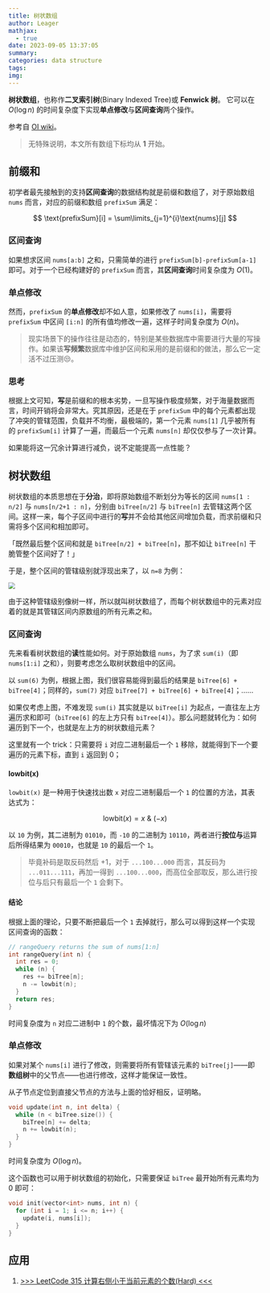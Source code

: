 ```yaml
---
title: 树状数组
author: Leager
mathjax:
  - true
date: 2023-09-05 13:37:05
summary:
categories: data structure
tags:
img:
---
```


**树状数组**，也称作**二叉索引树**(Binary Indexed Tree)或 **Fenwick 树**。 它可以在 $O(\log n)$ 的时间复杂度下实现**单点修改**与**区间查询**两个操作。

<!--more-->

参考自 [OI wiki](https://oi-wiki.org/ds/fenwick/)。

> 无特殊说明，本文所有数组下标均从 **1** 开始。

## 前缀和

初学者最先接触到的支持**区间查询**的数据结构就是前缀和数组了，对于原始数组 `nums` 而言，对应的前缀和数组 `prefixSum` 满足：

$$
\text{prefixSum}[i] = \sum\limits_{j=1}^{i}\text{nums}[j]
$$

### 区间查询

如果想求区间 `nums[a:b]` 之和，只需简单的进行 `prefixSum[b]-prefixSum[a-1]` 即可。对于一个已经构建好的 `prefixSum` 而言，其**区间查询**时间复杂度为 $O(1)$。

### 单点修改

然而，`prefixSum` 的**单点修改**却不如人意，如果修改了 `nums[i]`，需要将 `prefixSum` 中区间 `[i:n]` 的所有值均修改一遍，这样子时间复杂度为 $O(n)$。

> 现实场景下的操作往往是动态的，特别是某些数据库中需要进行大量的写操作。如果该**写频繁**数据库中维护区间和采用的是前缀和的做法，那么它一定活不过压测😒。

### 思考

根据上文可知，**写**是前缀和的根本劣势，一旦写操作极度频繁，对于海量数据而言，时间开销将会非常大。究其原因，还是在于 `prefixSum` 中的每个元素都出现了冲突的管辖范围，负载并不均衡，最极端的，第一个元素 `nums[1]` 几乎被所有的 `prefixSum[i]` 计算了一遍，而最后一个元素 `nums[n]` 却仅仅参与了一次计算。

如果能将这一冗余计算进行减负，说不定能提高一点性能？

## 树状数组

树状数组的本质思想在于**分治**，即将原始数组不断划分为等长的区间 `nums[1 : n/2]` 与 `nums[n/2+1 : n]`，分别由 `biTree[n/2]` 与 `biTree[n]` 去管辖这两个区间。这样一来，每个子区间中进行的**写**并不会给其他区间增加负载，而求前缀和只需将多个区间和相加即可。

「既然最后整个区间和就是 `biTree[n/2] + biTree[n]`，那不如让 `biTree[n]` 干脆管整个区间好了！」

于是，整个区间的管辖级别就浮现出来了，以 `n=8` 为例：

<img src="1.png" style="zoom:80%;" />

由于这种管辖级别像树一样，所以就叫树状数组了，而每个树状数组中的元素对应着的就是其管辖区间内原数组的所有元素之和。

### 区间查询

先来看看树状数组的**读**性能如何。对于原始数组 `nums`，为了求 `sum(i)`（即 `nums[1:i]` 之和），则要考虑怎么取树状数组中的区间。

以 `sum(6)` 为例，根据上图，我们很容易能得到最后的结果是 `biTree[6] + biTree[4]`；同样的，`sum(7)` 对应 `biTree[7] + biTree[6] + biTree[4]`；……

如果仅考虑上图，不难发现 `sum(i)` 其实就是以 `biTree[i]` 为起点，一直往左上方遍历求和即可（`biTree[6]` 的左上方只有 `biTree[4]`）。那么问题就转化为：如何遍历到下一个，也就是左上方的树状数组元素？

这里就有一个 trick：只需要将 `i` 对应二进制最后一个 `1` 移除，就能得到下一个要遍历的元素下标，直到 `i` 返回到 0；

#### lowbit(x)

`lowbit(x)` 是一种用于快速找出数 `x` 对应二进制最后一个 `1` 的位置的方法，其表达式为：

$$
\text{lowbit}(x) = x\ \&\ (-x)
$$

以 `10` 为例，其二进制为 `01010`，而 `-10` 的二进制为 `10110`，两者进行**按位与**运算后所得结果为 `00010`，也就是 `10` 的最后一个 `1`。

> 毕竟补码是取反码然后 +1，对于 `...100...000` 而言，其反码为 `...011...111`，再加一得到 `...100...000`，而高位全部取反，那么进行按位与后只有最后一个 `1` 会剩下。

#### 结论

根据上面的理论，只要不断把最后一个 `1` 去掉就行，那么可以得到这样一个实现区间查询的函数：

```cpp 区间查询
// rangeQuery returns the sum of nums[1:n]
int rangeQuery(int n) {
  int res = 0;
  while (n) {
    res += biTree[n];
    n -= lowbit(n);
  }
  return res;
}
```

时间复杂度为 `n` 对应二进制中 `1` 的个数，最坏情况下为 $O(\log n)$

### 单点修改

如果对某个 `nums[i]` 进行了修改，则需要将所有管辖该元素的 `biTree[j]`——即**数组树**中的父节点——也进行修改，这样才能保证一致性。

从子节点定位到直接父节点的方法与上面的恰好相反，证明略。

```cpp 单点修改
void update(int n, int delta) {
  while (n < biTree.size()) {
    biTree[n] += delta;
    n += lowbit(n);
  }
}
```
时间复杂度为 $O(\log n)$。

这个函数也可以用于树状数组的初始化，只需要保证 `biTree` 最开始所有元素均为 0 即可：

```cpp 初始化
void init(vector<int> nums, int n) {
  for (int i = 1; i <= n; i++) {
    update(i, nums[i]);
  }
}
```

## 应用

1. [>>> LeetCode 315 计算右侧小于当前元素的个数(Hard) <<<](https://leetcode.cn/problems/count-of-smaller-numbers-after-self/)